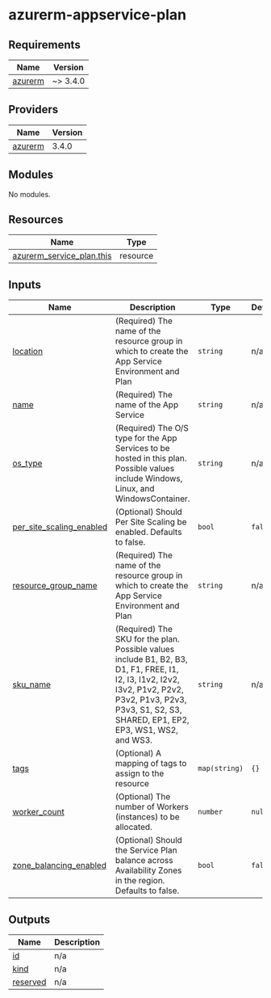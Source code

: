# azurerm-appservice-plan

<!-- BEGINNING OF PRE-COMMIT-TERRAFORM DOCS HOOK -->
## Requirements

| Name | Version |
|------|---------|
| <a name="requirement_azurerm"></a> [azurerm](#requirement\_azurerm) | ~> 3.4.0 |

## Providers

| Name | Version |
|------|---------|
| <a name="provider_azurerm"></a> [azurerm](#provider\_azurerm) | 3.4.0 |

## Modules

No modules.

## Resources

| Name | Type |
|------|------|
| [azurerm_service_plan.this](https://registry.terraform.io/providers/hashicorp/azurerm/latest/docs/resources/service_plan) | resource |

## Inputs

| Name | Description | Type | Default | Required |
|------|-------------|------|---------|:--------:|
| <a name="input_location"></a> [location](#input\_location) | (Required) The name of the resource group in which to create the App Service Environment and Plan | `string` | n/a | yes |
| <a name="input_name"></a> [name](#input\_name) | (Required) The name of the App Service | `string` | n/a | yes |
| <a name="input_os_type"></a> [os\_type](#input\_os\_type) | (Required) The O/S type for the App Services to be hosted in this plan. Possible values include Windows, Linux, and WindowsContainer. | `string` | n/a | yes |
| <a name="input_per_site_scaling_enabled"></a> [per\_site\_scaling\_enabled](#input\_per\_site\_scaling\_enabled) | (Optional) Should Per Site Scaling be enabled. Defaults to false. | `bool` | `false` | no |
| <a name="input_resource_group_name"></a> [resource\_group\_name](#input\_resource\_group\_name) | (Required) The name of the resource group in which to create the App Service Environment and Plan | `string` | n/a | yes |
| <a name="input_sku_name"></a> [sku\_name](#input\_sku\_name) | (Required) The SKU for the plan. Possible values include B1, B2, B3, D1, F1, FREE, I1, I2, I3, I1v2, I2v2, I3v2, P1v2, P2v2, P3v2, P1v3, P2v3, P3v3, S1, S2, S3, SHARED, EP1, EP2, EP3, WS1, WS2, and WS3. | `string` | n/a | yes |
| <a name="input_tags"></a> [tags](#input\_tags) | (Optional) A mapping of tags to assign to the resource | `map(string)` | `{}` | no |
| <a name="input_worker_count"></a> [worker\_count](#input\_worker\_count) | (Optional) The number of Workers (instances) to be allocated. | `number` | `null` | no |
| <a name="input_zone_balancing_enabled"></a> [zone\_balancing\_enabled](#input\_zone\_balancing\_enabled) | (Optional) Should the Service Plan balance across Availability Zones in the region. Defaults to false. | `bool` | `false` | no |

## Outputs

| Name | Description |
|------|-------------|
| <a name="output_id"></a> [id](#output\_id) | n/a |
| <a name="output_kind"></a> [kind](#output\_kind) | n/a |
| <a name="output_reserved"></a> [reserved](#output\_reserved) | n/a |
<!-- END OF PRE-COMMIT-TERRAFORM DOCS HOOK -->
